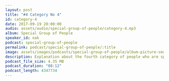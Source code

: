 ```yaml
---
layout: post
title: "#4 Category No 4"
id: category-4
date: 2017-09-19 20:00:00
audio: assets/audio/special-group-of-people/category-4.mp3
album: Special Group of People
speaker_id: nak
podcast: special-group-of-people
permalink: podcast/special-group-of-people/:title
image: assets/images/podcasts/special-group-of-people/album-picture-small.jpg
description: Explanation about the fourth category of people who are special.
podcast_file_size: 4.35 MB
podcast_duration: "08:12"
podcast_length: 4347734
---
```

